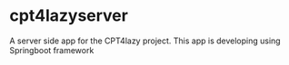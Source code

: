 # cpt4lazyserver
A server side app for the CPT4lazy project. This app is developing using Springboot framework
